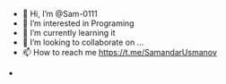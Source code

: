 - 👋 Hi, I’m @Sam-0111
- 👀 I’m interested in Programing 
- 🌱 I’m currently learning it
- 💞️ I’m looking to collaborate on ...
- 📫 How to reach me https://t.me/SamandarUsmanov
<li></li>

<!---
Sam-0111/Sam-0111 is a ✨ special ✨ repository because its `README.md` (this file) appears on your GitHub profile.
You can click the Preview link to take a look at your changes.
--->

